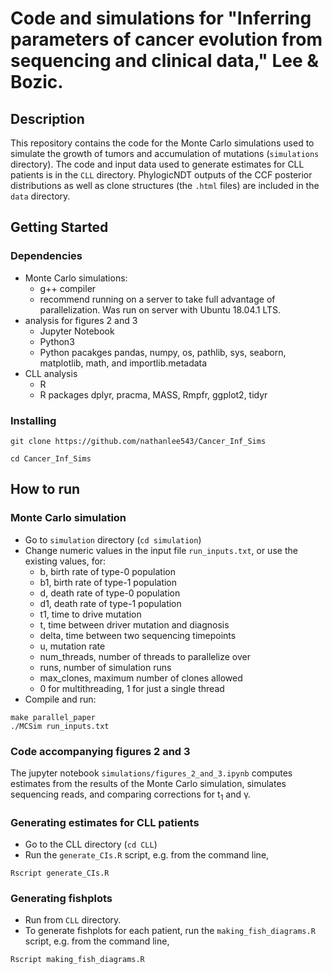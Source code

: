 # Code and simulations for "Inferring parameters of cancer evolution from sequencing and clinical data," Lee & Bozic.
 
## Description

This repository contains the code for the Monte Carlo simulations used to simulate the growth of tumors and accumulation of mutations (`simulations` directory). The code and input data used to generate estimates for CLL patients is in the `CLL` directory. PhylogicNDT outputs of the CCF posterior distributions as well as clone structures (the `.html` files) are included in the `data` directory.

## Getting Started

### Dependencies

* Monte Carlo simulations:
    * g++ compiler
    * recommend running on a server to take full advantage of parallelization. Was run on server with Ubuntu 18.04.1 LTS.
* analysis for figures 2 and 3
    * Jupyter Notebook
    * Python3
    * Python pacakges pandas, numpy, os, pathlib, sys, seaborn, matplotlib, math, and importlib.metadata
* CLL analysis
    * R
    * R packages dplyr, pracma, MASS, Rmpfr, ggplot2, tidyr


### Installing

```
git clone https://github.com/nathanlee543/Cancer_Inf_Sims
```
```
cd Cancer_Inf_Sims
```

## How to run

### Monte Carlo simulation
* Go to `simulation` directory (`cd simulation`)
* Change numeric values in the input file `run_inputs.txt`, or use the existing values, for:
    * b, birth rate of type-0 population
    * b1, birth rate of type-1 population
    * d, death rate of type-0 population
    * d1, death rate of type-1 population
    * t1, time to drive mutation
    * t, time between driver mutation and diagnosis
    * delta, time between two sequencing timepoints
    * u, mutation rate
    * num_threads, number of threads to parallelize over
    * runs, number of simulation runs
    * max_clones, maximum number of clones allowed
    * 0 for multithreading, 1 for just a single thread
* Compile and run: 
```
make parallel_paper
./MCSim run_inputs.txt
```

### Code accompanying figures 2 and 3
The jupyter notebook `simulations/figures_2_and_3.ipynb` computes estimates from the results of the Monte Carlo simulation, simulates sequencing reads, and comparing corrections for t<sub>1</sub> and γ.

### Generating estimates for CLL patients

* Go to the CLL directory (`cd CLL`)
* Run the `generate_CIs.R` script, e.g. from the command line,
```
Rscript generate_CIs.R
```

### Generating fishplots

* Run from `CLL` directory.
* To generate fishplots for each patient, run the `making_fish_diagrams.R` script, e.g. from the command line,
```
Rscript making_fish_diagrams.R
```



